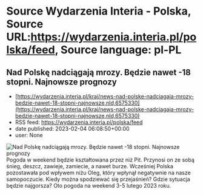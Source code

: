 # Source Wydarzenia Interia - Polska, Source URL:https://wydarzenia.interia.pl/polska/feed, Source language: pl-PL

## Nad Polskę nadciągają mrozy. Będzie nawet -18 stopni. Najnowsze prognozy
 - [https://wydarzenia.interia.pl/kraj/news-nad-polske-nadciagaja-mrozy-bedzie-nawet-18-stopni-najnowsze,nId,6575330](https://wydarzenia.interia.pl/kraj/news-nad-polske-nadciagaja-mrozy-bedzie-nawet-18-stopni-najnowsze,nId,6575330)
 - RSS feed: https://wydarzenia.interia.pl/polska/feed
 - date published: 2023-02-04 06:08:50+00:00
 - user: None

<p><a href="https://wydarzenia.interia.pl/kraj/news-nad-polske-nadciagaja-mrozy-bedzie-nawet-18-stopni-najnowsze,nId,6575330"><img align="left" alt="Nad Polskę nadciągają mrozy. Będzie nawet -18 stopni. Najnowsze prognozy " src="https://i.iplsc.com/nad-polske-nadciagaja-mrozy-bedzie-nawet-18-stopni-najnowsze/000GPKZVUIYDYQRP-C321.jpg" /></a>Pogoda w weekend będzie kształtowana przez niż Pit. Przynosi on ze sobą śnieg, deszcz, zawieje, zamiecie, a nawet burze. Wcześniej Polska pozostawała pod wpływem niżu Oleg, który wpłynął negatywnie na nasze samopoczucie. Kiedy można spodziewać się przejaśnień? Gdzie sytuacja będzie najgorsza? Oto pogoda na weekend 3-5 lutego 2023 roku.</p><br clear="all" />
